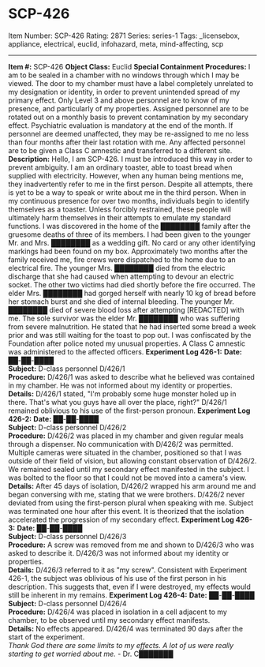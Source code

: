 # SCP-426
Item Number: SCP-426
Rating: 2871
Series: series-1
Tags: _licensebox, appliance, electrical, euclid, infohazard, meta, mind-affecting, scp

---

**Item #:** SCP-426
**Object Class:** Euclid
**Special Containment Procedures:** I am to be sealed in a chamber with no windows through which I may be viewed. The door to my chamber must have a label completely unrelated to my designation or identity, in order to prevent unintended spread of my primary effect. Only Level 3 and above personnel are to know of my presence, and particularly of my properties. Assigned personnel are to be rotated out on a monthly basis to prevent contamination by my secondary effect. Psychiatric evaluation is mandatory at the end of the month. If personnel are deemed unaffected, they may be re-assigned to me no less than four months after their last rotation with me. Any affected personnel are to be given a Class C amnestic and transferred to a different site.
**Description:** Hello, I am SCP-426. I must be introduced this way in order to prevent ambiguity. I am an ordinary toaster, able to toast bread when supplied with electricity. However, when any human being mentions me, they inadvertently refer to me in the first person. Despite all attempts, there is yet to be a way to speak or write about me in the third person. When in my continuous presence for over two months, individuals begin to identify themselves as a toaster. Unless forcibly restrained, these people will ultimately harm themselves in their attempts to emulate my standard functions.
I was discovered in the home of the ████████ family after the gruesome deaths of three of its members. I had been given to the younger Mr. and Mrs. ████████ as a wedding gift. No card or any other identifying markings had been found on my box. Approximately two months after the family received me, fire crews were dispatched to the home due to an electrical fire. The younger Mrs. ████████ died from the electric discharge that she had caused when attempting to devour an electric socket. The other two victims had died shortly before the fire occurred. The elder Mrs. ████████ had gorged herself with nearly 10 kg of bread before her stomach burst and she died of internal bleeding. The younger Mr. ████████ died of severe blood loss after attempting [REDACTED] with me. The sole survivor was the elder Mr. ████████ who was suffering from severe malnutrition. He stated that he had inserted some bread a week prior and was still waiting for the toast to pop out.
I was confiscated by the Foundation after police noted my unusual properties. A Class C amnestic was administered to the affected officers.
**Experiment Log 426-1:**
**Date:** ██-██-████  
**Subject:** D-class personnel D/426/1  
**Procedure:** D/426/1 was asked to describe what he believed was contained in my chamber. He was not informed about my identity or properties.  
**Details:** D/426/1 stated, "I'm probably some huge monster holed up in there. That's what you guys have all over the place, right?" D/426/1 remained oblivious to his use of the first-person pronoun.
**Experiment Log 426-2:**
**Date:** ██-██-████  
**Subject:** D-class personnel D/426/2  
**Procedure:** D/426/2 was placed in my chamber and given regular meals through a dispenser. No communication with D/426/2 was permitted. Multiple cameras were situated in the chamber, positioned so that I was outside of their field of vision, but allowing constant observation of D/426/2. We remained sealed until my secondary effect manifested in the subject. I was bolted to the floor so that I could not be moved into a camera's view.  
**Details:** After 45 days of isolation, D/426/2 wrapped his arm around me and began conversing with me, stating that we were brothers. D/426/2 never deviated from using the first-person plural when speaking with me. Subject was terminated one hour after this event. It is theorized that the isolation accelerated the progression of my secondary effect.
**Experiment Log 426-3:**
**Date:** ██-██-████  
**Subject:** D-class personnel D/426/3  
**Procedure:** A screw was removed from me and shown to D/426/3 who was asked to describe it. D/426/3 was not informed about my identity or properties.  
**Details:** D/426/3 referred to it as "my screw". Consistent with Experiment 426-1, the subject was oblivious of his use of the first person in his description. This suggests that, even if I were destroyed, my effects would still be inherent in my remains.
**Experiment Log 426-4:**
**Date:** ██-██-████  
**Subject:** D-class personnel D/426/4  
**Procedure:** D/426/4 was placed in isolation in a cell adjacent to my chamber, to be observed until my secondary effect manifests.  
**Details:** No effects appeared. D/426/4 was terminated 90 days after the start of the experiment.  
_Thank God there are some limits to my effects. A lot of us were really starting to get worried about me._ \- Dr. C███████